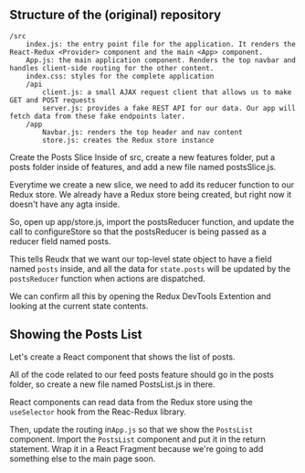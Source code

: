 ## Structure of the (original) repository
    /src
        index.js: the entry point file for the application. It renders the React-Redux <Provider> component and the main <App> component.
        App.js: the main application component. Renders the top navbar and handles client-side routing for the other content.
        index.css: styles for the complete application
        /api
            client.js: a small AJAX request client that allows us to make GET and POST requests
            server.js: provides a fake REST API for our data. Our app will fetch data from these fake endpoints later.
        /app
            Navbar.js: renders the top header and nav content
            store.js: creates the Redux store instance

Create the Posts Slice
Inside of src, create a new features folder, put a posts folder inside of features, and add a new file named postsSlice.js.


Everytime we create a new slice, we need to add its reducer function to our Redux store. We already have a Redux store being created, but right now it doesn't have any agta inside. 

So, open up app/store.js, import the postsReducer function, and update the call to configureStore so that the postsReducer is being passed as a reducer field named posts.

This tells Reudx that we want our top-level state object to have a field named `posts` inside, and all the data for `state.posts` will be updated by the `postsReducer` function when actions are dispatched.

We can confirm all this by opening the Redux DevTools Extention and looking at the current state contents.

## Showing the Posts List

Let's create a React component that shows the list of posts.

All of the code related to our feed posts feature should go in the posts folder, so create a new file named PostsList.js in there.

React components can read data from the Redux store using the `useSelector` hook from the Reac-Redux library. 

Then, update the routing in`App.js` so that we show the `PostsList` component. Import the `PostsList` component and put it in the return statement. Wrap it in a React Fragment because we're going to add something else to the main page soon.